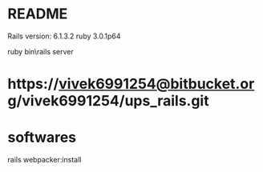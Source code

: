 # README

Rails version: 6.1.3.2
ruby 3.0.1p64

ruby bin\rails server


#  https://vivek6991254@bitbucket.org/vivek6991254/ups_rails.git
# softwares
rails webpacker:install
